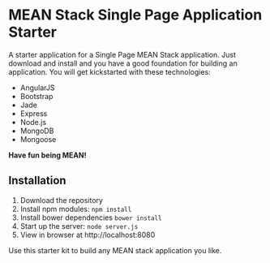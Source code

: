 # MEAN Stack Single Page Application Starter

A starter application for a Single Page MEAN Stack application. Just download and install and you have a good foundation for building an application. You will get kickstarted with these technologies:

- AngularJS
- Bootstrap
- Jade
- Express
- Node.js
- MongoDB
- Mongoose

<b>Have fun being MEAN!</b>

## Installation
1. Download the repository
2. Install npm modules: `npm install`
3. Install bower dependencies `bower install`
4. Start up the server: `node server.js`
5. View in browser at http://localhost:8080

Use this starter kit to build any MEAN stack application you like.
